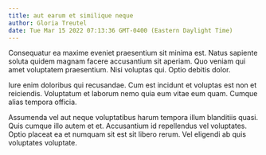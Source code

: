 ```yaml
---
title: aut earum et similique neque
author: Gloria Treutel
date: Tue Mar 15 2022 07:13:36 GMT-0400 (Eastern Daylight Time)
---
```

Consequatur ea maxime eveniet praesentium sit minima est. Natus sapiente soluta quidem magnam facere accusantium sit aperiam. Quo veniam qui amet voluptatem praesentium. Nisi voluptas qui. Optio debitis dolor.

 Iure enim doloribus qui recusandae. Cum est incidunt et voluptas est non et reiciendis. Voluptatum et laborum nemo quia eum vitae eum quam. Cumque alias tempora officia.

 Assumenda vel aut neque voluptatibus harum tempora illum blanditiis quasi. Quis cumque illo autem et et. Accusantium id repellendus vel voluptates. Optio placeat ea et numquam sit est sit libero rerum. Vel eligendi ab quis voluptates voluptate.
